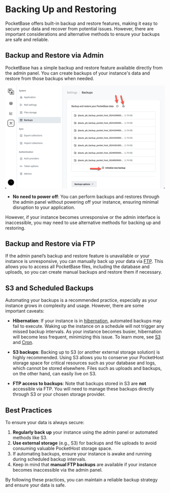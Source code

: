 # Backing Up and Restoring

PocketBase offers built-in backup and restore features, making it easy to secure your data and recover from potential issues. However, there are important considerations and alternative methods to ensure your backups are safe and reliable.

## Backup and Restore via Admin

PocketBase has a simple backup and restore feature available directly from the admin panel. You can create backups of your instance's data and restore from those backups when needed.

![](2024-10-06-15-45-55.png)

- **No need to power off**: You can perform backups and restores through the admin panel without powering off your instance, ensuring minimal disruption to your application.

However, if your instance becomes unresponsive or the admin interface is inaccessible, you may need to use alternative methods for backing up and restoring.

## Backup and Restore via FTP

If the admin panel’s backup and restore feature is unavailable or your instance is unresponsive, you can manually back up your data via [FTP](/docs/ftp). This allows you to access all PocketBase files, including the database and uploads, so you can create manual backups and restore them if necessary.

## S3 and Scheduled Backups

Automating your backups is a recommended practice, especially as your instance grows in complexity and usage. However, there are some important caveats:

- **Hibernation**: If your instance is in [hibernation](/docs/limits), automated backups may fail to execute. Waking up the instance on a schedule will not trigger any missed backup intervals. As your instance becomes busier, hibernation will become less frequent, minimizing this issue. To learn more, see [S3](/docs/s3) and [Cron](/docs/cron).

- **S3 backups**: Backing up to S3 (or another external storage solution) is highly recommended. Using S3 allows you to conserve your PocketHost storage space for critical resources such as your database and logs, which cannot be stored elsewhere. Files such as uploads and backups, on the other hand, can easily live on S3.

- **FTP access to backups**: Note that backups stored in S3 are **not** accessible via FTP. You will need to manage these backups directly through S3 or your chosen storage provider.

## Best Practices

To ensure your data is always secure:

1. **Regularly back up** your instance using the admin panel or automated methods like S3.
2. **Use external storage** (e.g., S3) for backups and file uploads to avoid consuming valuable PocketHost storage space.
3. If automating backups, ensure your instance is awake and running during scheduled backup intervals.
4. Keep in mind that **manual FTP backups** are available if your instance becomes inaccessible via the admin panel.

By following these practices, you can maintain a reliable backup strategy and ensure your data is safe.
